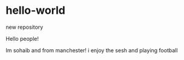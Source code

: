 # hello-world
new repository

Hello people!

Im sohaib and from manchester! i enjoy the sesh and playing football
